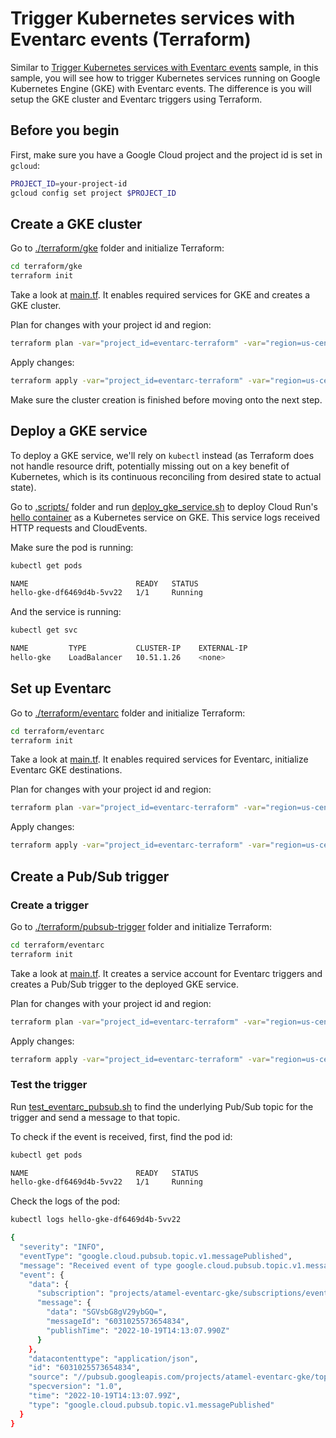 # Trigger Kubernetes services with Eventarc events (Terraform)

Similar to [Trigger Kubernetes services with Eventarc
events](../../../eventarc-gke/trigger-gke-eventarc-events/) sample, in this
sample, you will see how to trigger Kubernetes services running on Google
Kubernetes Engine (GKE) with Eventarc events. The difference is you will setup
the GKE cluster and Eventarc triggers using Terraform.

## Before you begin

First, make sure you have a Google Cloud project and the project id is set in
`gcloud`:

```sh
PROJECT_ID=your-project-id
gcloud config set project $PROJECT_ID
```

## Create a GKE cluster

Go to [./terraform/gke](./terraform/gke) folder and initialize Terraform:

```sh
cd terraform/gke
terraform init
```

Take a look at  [main.tf](./terraform/gke/main.tf). It enables required services
for GKE and creates a GKE cluster.

Plan for changes with your project id and region:

```sh
terraform plan -var="project_id=eventarc-terraform" -var="region=us-central1" -var="cluster_name=eventarc-cluster"
```

Apply changes:

```sh
terraform apply -var="project_id=eventarc-terraform" -var="region=us-central1" -var="cluster_name=eventarc-cluster"
```

Make sure the cluster creation is finished before moving onto the next step.

## Deploy a GKE service

To deploy a GKE service, we'll rely on `kubectl` instead (as Terraform does not
handle resource drift, potentially missing out on a key benefit of Kubernetes,
which is its continuous reconciling from desired state to actual state).

Go to [.scripts/](./scripts) folder and run
[deploy_gke_service.sh](scripts/deploy_gke_service.sh) to deploy Cloud Run's
[hello container](https://github.com/GoogleCloudPlatform/cloud-run-hello) as a
Kubernetes service on GKE. This service logs received HTTP requests and CloudEvents.

Make sure the pod is running:

```sh
kubectl get pods

NAME                        READY   STATUS
hello-gke-df6469d4b-5vv22   1/1     Running
```

And the service is running:

```sh
kubectl get svc

NAME         TYPE           CLUSTER-IP    EXTERNAL-IP
hello-gke    LoadBalancer   10.51.1.26    <none>
```

## Set up Eventarc

Go to [./terraform/eventarc](./terraform/eventarc) folder and initialize Terraform:

```sh
cd terraform/eventarc
terraform init
```

Take a look at  [main.tf](./terraform/eventarc/main.tf). It enables required services
for Eventarc, initialize Eventarc GKE destinations.

Plan for changes with your project id and region:

```sh
terraform plan -var="project_id=eventarc-terraform" -var="region=us-central1"
```

Apply changes:

```sh
terraform apply -var="project_id=eventarc-terraform" -var="region=us-central1"
```

## Create a Pub/Sub trigger

### Create a trigger

Go to [./terraform/pubsub-trigger](./terraform/pubsub-trigger) folder and initialize Terraform:

```sh
cd terraform/eventarc
terraform init
```

Take a look at  [main.tf](./terraform/pubsub-trigger/main.tf). It creates a
service account for Eventarc triggers and creates a Pub/Sub trigger to the
deployed GKE service.

Plan for changes with your project id and region:

```sh
terraform plan -var="project_id=eventarc-terraform" -var="region=us-central1" -var="cluster_name=eventarc-cluster"
```

Apply changes:

```sh
terraform apply -var="project_id=eventarc-terraform" -var="region=us-central1" -var="cluster_name=eventarc-cluster"
```

### Test the trigger

Run [test_eventarc_pubsub.sh](scripts/test_eventarc_pubsub.sh) to find the
underlying Pub/Sub topic for the trigger and send a message to that topic.

To check if the event is received, first, find the pod id:

```sh
kubectl get pods

NAME                        READY   STATUS
hello-gke-df6469d4b-5vv22   1/1     Running
```

Check the logs of the pod:

```sh
kubectl logs hello-gke-df6469d4b-5vv22

{
  "severity": "INFO",
  "eventType": "google.cloud.pubsub.topic.v1.messagePublished",
  "message": "Received event of type google.cloud.pubsub.topic.v1.messagePublished. Event data: Hello World",
  "event": {
    "data": {
      "subscription": "projects/atamel-eventarc-gke/subscriptions/eventarc-us-central1-trigger-pubsub-gke-sub-270",
      "message": {
        "data": "SGVsbG8gV29ybGQ=",
        "messageId": "6031025573654834",
        "publishTime": "2022-10-19T14:13:07.990Z"
      }
    },
    "datacontenttype": "application/json",
    "id": "6031025573654834",
    "source": "//pubsub.googleapis.com/projects/atamel-eventarc-gke/topics/eventarc-us-central1-trigger-pubsub-gke-729",
    "specversion": "1.0",
    "time": "2022-10-19T14:13:07.99Z",
    "type": "google.cloud.pubsub.topic.v1.messagePublished"
  }
}
```
